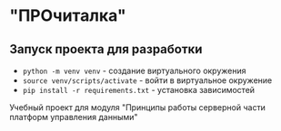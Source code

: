 # "ПРОчиталка"

## Запуск проекта для разработки
- `python -m venv venv` - создание виртуального окружения
- `source venv/scripts/activate` - войти в виртуальное окружение
- `pip install -r requirements.txt` - установка зависимостей

Учебный проект для модуля "Принципы работы серверной части платформ управления данными"
